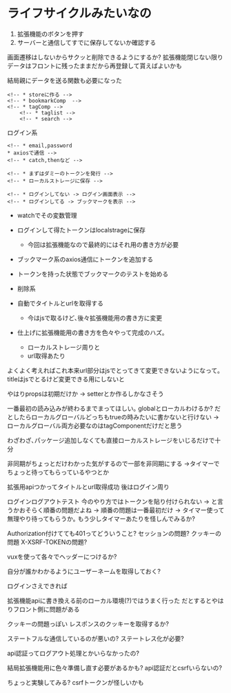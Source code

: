 # ライフサイクルみたいなの
1. 拡張機能のボタンを押す
1. サーバーと通信してすでに保存してないか確認する

画面遷移はしないからサクッと削除できるようにするか?
拡張機能閉じない限りデータはフロントに残ったままだから再登録して貰えばよいかも

結局親にデータを送る関数も必要になった


<!-- * 各コンポーネントを親に送る関数
* emit系の関数を用意しておく -->
<!-- * 親で登録､更新のaxiosの用意 -->
<!-- * Bookmarkのpropsテスト -->
<!-- * 全体のローディング管理が必要? -> vuexで管理するか -->
    <!-- * storeに作る -->
    <!-- * bookmarkComp  -->
    <!-- * tagComp -->
        <!-- * taglist -->
        <!-- * search -->

ログイン系
<!-- * まずログイン画面を作る -->
    <!-- * email,password
    * axiosで通信 -->
    <!-- * catch,thenなど -->
<!-- * ダミーのトークンで色々ためして見る -->
    <!-- * まずはダミーのトークンを発行 -->
    <!-- * ローカルストレージに保存 -->
<!-- * ログインしてるかどうかを判断する変数 -->
<!-- * appの方のmountedで確認 -->
    <!-- * ログインしてない -> ログイン画面表示 -->
    <!-- * ログインしてる -> ブックマークを表示 -->
* watchでその変数管理

* ログインして得たトークンはlocalstrageに保存
    * 今回は拡張機能なので最終的にはそれ用の書き方が必要
* ブックマーク系のaxios通信にトークンを追加する
* トークンを持った状態でブックマークのテストを始める

<!-- * まずはユーザーのタグを全部取得するところから -->
<!-- * タグを登録できるか -->
<!-- * ブックマークを登録できるか -->
<!-- * 一度登録したら,id取ってこないと -> 更新ができない､ -->
<!-- * その前に更新系が動くか確認 -->
<!-- * 適当なブクマを取ってきて実験 -->
* 削除系
    <!-- * そもそも新規登録なら押せないようにする -->
    <!-- * apiの削除処理走らせる -->
    <!-- * フロント部分で知らせたり､リセットしたりする -->

* 自動でタイトルとurlを取得する
    * 今はjsで取るけど､後々拡張機能用の書き方に変更

* 仕上げに拡張機能用の書き方を色々やって完成のハズ｡
    * ローカルストレージ周りと
    * url取得あたり


よくよく考えればこれ本来url部分はjsでとってきて変更できないようになって｡
titleはjsでとるけど変更できる用にしないと

やはりpropsは初期だけか -> setterとか作るしかなさそう

一番最初の読み込みが終わるまでまってほしい｡
globalとローカルわけるか?
だとしたらローカルグローバルどっちもtrueの時みたいに書かないと行けない
-> ローカルグローバル両方必要なのはtagComponentだけだと思う

わざわざ､パッケージ追加しなくても直接ローカルストレージをいじるだけで十分

非同期がちょっとだけわかった気がするので一部を非同期にする
->タイマーでちょっと待ってもらっているやつとか

拡張用apiつかってタイトルとurl取得成功
後はログイン周り

ログインログアウトテスト
今のやり方ではトークンを貼り付けられない
-> と言うかおそらく順番の問題だよね
-> 順番の問題は一番最初だけ
-> タイマー使って無理やり待ってもらうか｡
もう少しタイマーあたりを怪しんでみるか?

Authorization付けてても401ってどういうこと?
セッションの問題?
クッキーの問題
X-XSRF-TOKENの問題?

vuxを使って各々でヘッダーにつけるか?

自分が誰かわかるようにユーザーネームを取得しておく?

ログインさえできれば

拡張機能apiに書き換える前のローカル環境(?)ではうまく行った
だとするとやはりフロント側に問題がある

クッキーの問題っぽい
レスポンスのクッキーを取得するか?

ステートフルな通信しているのが悪いの?
ステートレス化が必要?

api認証ってログアウト処理とかいらなかったの?

結局拡張機能用に色々準備し直す必要があるかも?
api認証だとcsrfいらないの?

ちょっと実験してみる?
csrfトークンが怪しいかも